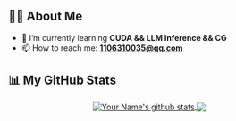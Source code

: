 
## 🙋‍♂️ About Me
- 🌱 I’m currently learning **CUDA && LLM Inference && CG**
- 📫 How to reach me: **[1106310035@qq.com](1106310035@qq.com)**

## 📊 My GitHub Stats

<div align="center">
    <a href="https://github.com/yinfan98">
        <img align="center" src="https://github-readme-stats.vercel.app/api?username=yinfan98&show_icons=true&include_all_commits=true&theme=buefy&hide_border=true" alt="Your Name's github stats" />
    </a>
    <a href="https://github.com/yinfan98">
        <img align="center" src="https://github-readme-stats.vercel.app/api/top-langs/?username=yinfan98&layout=compact&theme=buefy&hide_border=true" />
    </a>
</div>


